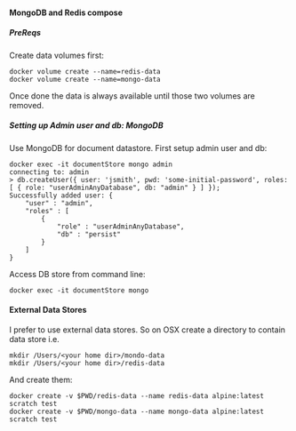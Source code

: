#### MongoDB and Redis  compose

##### PreReqs
Create data volumes first:
```
docker volume create --name=redis-data
docker volume create --name=mongo-data
```

Once done the data is always available until those two volumes are removed.


##### Setting up Admin user and db: MongoDB



Use MongoDB for document datastore.
First setup admin user and db:

```
docker exec -it documentStore mongo admin
connecting to: admin
> db.createUser({ user: 'jsmith', pwd: 'some-initial-password', roles: [ { role: "userAdminAnyDatabase", db: "admin" } ] });
Successfully added user: {
    "user" : "admin",
    "roles" : [
        {
            "role" : "userAdminAnyDatabase",
            "db" : "persist"
        }
    ]
}
```
Access DB store from command line:

```
docker exec -it documentStore mongo
```

#### External Data Stores
I prefer to use external data stores. So on OSX create a directory to contain
data store i.e.
```
mkdir /Users/<your home dir>/mondo-data
mkdir /Users/<your home dir>/redis-data
```

And create them:
```
docker create -v $PWD/redis-data --name redis-data alpine:latest scratch test
docker create -v $PWD/mongo-data --name mongo-data alpine:latest scratch test
```
